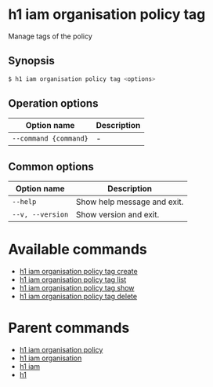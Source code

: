 
# h1 iam organisation policy tag

Manage tags of the policy

## Synopsis

```bash
$ h1 iam organisation policy tag <options>
```

## Operation options

| Option name               | Description |
| ------------------------- | ----------- |
| ```--command {command}``` | -           |

## Common options

| Option name          | Description                 |
| -------------------- | --------------------------- |
| ```--help```         | Show help message and exit. |
| ```--v, --version``` | Show version and exit.      |

# Available commands

* [h1 iam organisation policy tag create](./create/README.md)
* [h1 iam organisation policy tag list](./list/README.md)
* [h1 iam organisation policy tag show](./show/README.md)
* [h1 iam organisation policy tag delete](./delete/README.md)

# Parent commands

* [h1 iam organisation policy](./../README.md)
* [h1 iam organisation](./../../README.md)
* [h1 iam](./../../../README.md)
* [h1](./../../../../README.md)
